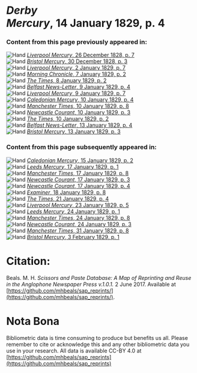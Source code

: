 # *Derby Mercury*, 14 January 1829, p. 4  
  
### Content from this page previously appeared in:  
![Hand](http://scissorsandpaste.net/wp-content/uploads/2017/06/smallhandpointer.png) [*Liverpool Mercury*, 26 December 1828, p. 7](https://mhbeals.github.io/sap_html/Liverpool-Mercury/Liverpool-Mercury-26-December-1828-p-7)  
![Hand](http://scissorsandpaste.net/wp-content/uploads/2017/06/smallhandpointer.png) [*Bristol Mercury*, 30 December 1828, p. 3](https://mhbeals.github.io/sap_html/Bristol-Mercury/Bristol-Mercury-30-December-1828-p-3)  
![Hand](http://scissorsandpaste.net/wp-content/uploads/2017/06/smallhandpointer.png) [*Liverpool Mercury*, 2 January 1829, p. 7](https://mhbeals.github.io/sap_html/Liverpool-Mercury/Liverpool-Mercury-2-January-1829-p-7)  
![Hand](http://scissorsandpaste.net/wp-content/uploads/2017/06/smallhandpointer.png) [*Morning Chronicle*, 7 January 1829, p. 2](https://mhbeals.github.io/sap_html/Morning-Chronicle/Morning-Chronicle-7-January-1829-p-2)  
![Hand](http://scissorsandpaste.net/wp-content/uploads/2017/06/smallhandpointer.png) [*The Times*, 8 January 1829, p. 2](https://mhbeals.github.io/sap_html/The-Times/The-Times-8-January-1829-p-2)  
![Hand](http://scissorsandpaste.net/wp-content/uploads/2017/06/smallhandpointer.png) [*Belfast News-Letter*, 9 January 1829, p. 4](https://mhbeals.github.io/sap_html/Belfast-News-Letter/Belfast-News-Letter-9-January-1829-p-4)  
![Hand](http://scissorsandpaste.net/wp-content/uploads/2017/06/smallhandpointer.png) [*Liverpool Mercury*, 9 January 1829, p. 7](https://mhbeals.github.io/sap_html/Liverpool-Mercury/Liverpool-Mercury-9-January-1829-p-7)  
![Hand](http://scissorsandpaste.net/wp-content/uploads/2017/06/smallhandpointer.png) [*Caledonian Mercury*, 10 January 1829, p. 4](https://mhbeals.github.io/sap_html/Caledonian-Mercury/Caledonian-Mercury-10-January-1829-p-4)  
![Hand](http://scissorsandpaste.net/wp-content/uploads/2017/06/smallhandpointer.png) [*Manchester Times*, 10 January 1829, p. 8](https://mhbeals.github.io/sap_html/Manchester-Times/Manchester-Times-10-January-1829-p-8)  
![Hand](http://scissorsandpaste.net/wp-content/uploads/2017/06/smallhandpointer.png) [*Newcastle Courant*, 10 January 1829, p. 3](https://mhbeals.github.io/sap_html/Newcastle-Courant/Newcastle-Courant-10-January-1829-p-3)  
![Hand](http://scissorsandpaste.net/wp-content/uploads/2017/06/smallhandpointer.png) [*The Times*, 10 January 1829, p. 2](https://mhbeals.github.io/sap_html/The-Times/The-Times-10-January-1829-p-2)  
![Hand](http://scissorsandpaste.net/wp-content/uploads/2017/06/smallhandpointer.png) [*Belfast News-Letter*, 13 January 1829, p. 4](https://mhbeals.github.io/sap_html/Belfast-News-Letter/Belfast-News-Letter-13-January-1829-p-4)  
![Hand](http://scissorsandpaste.net/wp-content/uploads/2017/06/smallhandpointer.png) [*Bristol Mercury*, 13 January 1829, p. 3](https://mhbeals.github.io/sap_html/Bristol-Mercury/Bristol-Mercury-13-January-1829-p-3)  
  
### Content from this page subsequently appeared in:  
![Hand](http://scissorsandpaste.net/wp-content/uploads/2017/06/smallhandpointer.png) [*Caledonian Mercury*, 15 January 1829, p. 2](https://mhbeals.github.io/sap_html/Caledonian-Mercury/Caledonian-Mercury-15-January-1829-p-2)  
![Hand](http://scissorsandpaste.net/wp-content/uploads/2017/06/smallhandpointer.png) [*Leeds Mercury*, 17 January 1829, p. 1](https://mhbeals.github.io/sap_html/Leeds-Mercury/Leeds-Mercury-17-January-1829-p-1)  
![Hand](http://scissorsandpaste.net/wp-content/uploads/2017/06/smallhandpointer.png) [*Manchester Times*, 17 January 1829, p. 8](https://mhbeals.github.io/sap_html/Manchester-Times/Manchester-Times-17-January-1829-p-8)  
![Hand](http://scissorsandpaste.net/wp-content/uploads/2017/06/smallhandpointer.png) [*Newcastle Courant*, 17 January 1829, p. 3](https://mhbeals.github.io/sap_html/Newcastle-Courant/Newcastle-Courant-17-January-1829-p-3)  
![Hand](http://scissorsandpaste.net/wp-content/uploads/2017/06/smallhandpointer.png) [*Newcastle Courant*, 17 January 1829, p. 4](https://mhbeals.github.io/sap_html/Newcastle-Courant/Newcastle-Courant-17-January-1829-p-4)  
![Hand](http://scissorsandpaste.net/wp-content/uploads/2017/06/smallhandpointer.png) [*Examiner*, 18 January 1829, p. 8](https://mhbeals.github.io/sap_html/Examiner/Examiner-18-January-1829-p-8)  
![Hand](http://scissorsandpaste.net/wp-content/uploads/2017/06/smallhandpointer.png) [*The Times*, 21 January 1829, p. 4](https://mhbeals.github.io/sap_html/The-Times/The-Times-21-January-1829-p-4)  
![Hand](http://scissorsandpaste.net/wp-content/uploads/2017/06/smallhandpointer.png) [*Liverpool Mercury*, 23 January 1829, p. 5](https://mhbeals.github.io/sap_html/Liverpool-Mercury/Liverpool-Mercury-23-January-1829-p-5)  
![Hand](http://scissorsandpaste.net/wp-content/uploads/2017/06/smallhandpointer.png) [*Leeds Mercury*, 24 January 1829, p. 1](https://mhbeals.github.io/sap_html/Leeds-Mercury/Leeds-Mercury-24-January-1829-p-1)  
![Hand](http://scissorsandpaste.net/wp-content/uploads/2017/06/smallhandpointer.png) [*Manchester Times*, 24 January 1829, p. 8](https://mhbeals.github.io/sap_html/Manchester-Times/Manchester-Times-24-January-1829-p-8)  
![Hand](http://scissorsandpaste.net/wp-content/uploads/2017/06/smallhandpointer.png) [*Newcastle Courant*, 24 January 1829, p. 3](https://mhbeals.github.io/sap_html/Newcastle-Courant/Newcastle-Courant-24-January-1829-p-3)  
![Hand](http://scissorsandpaste.net/wp-content/uploads/2017/06/smallhandpointer.png) [*Manchester Times*, 31 January 1829, p. 8](https://mhbeals.github.io/sap_html/Manchester-Times/Manchester-Times-31-January-1829-p-8)  
![Hand](http://scissorsandpaste.net/wp-content/uploads/2017/06/smallhandpointer.png) [*Bristol Mercury*, 3 February 1829, p. 1](https://mhbeals.github.io/sap_html/Bristol-Mercury/Bristol-Mercury-3-February-1829-p-1)  


# Citation: 

Beals. M. H. *Scissors and Paste Database: A Map of Reprinting and Reuse in the Anglophone Newspaper Press v.1.0.1.* 2 June 2017. Available at [https://github.com/mhbeals/sap_reprints/](https://github.com/mhbeals/sap_reprints/). 

# Nota Bona

Bibliometric data is time consuming to produce but benefits us all. Please remember to cite or acknowledge this and any other bibliometric data you use in your research. All data is available CC-BY 4.0 at [https://github.com/mhbeals/sap_reprints](https://github.com/mhbeals/sap_reprints)